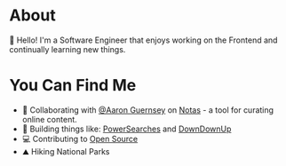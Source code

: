 # About

👋 Hello! I'm a Software Engineer that enjoys working on the Frontend and continually learning new things.

# You Can Find Me
- 🤝 Collaborating with [@Aaron Guernsey](https://www.github.com/aaronguernsey) on [Notas](https://www.getnotas.com) - a tool for curating online content.
- 👷 Building things like: [PowerSearches](https://powersearches.org/) and [DownDownUp](https://downdownup.pages.dev/)
- 💻 Contributing to [Open Source](https://github.com/StanGirard/quivr/pulls?q=is%3Apr+author%3Anguernse+)
- ⛰️ Hiking National Parks
